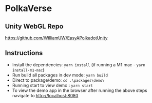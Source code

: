 # PolkaVerse

## Unity WebGL Repo
https://github.com/WilliamUW/EasyAPolkadotUnity

## Instructions
- Install the dependencies: `yarn install` (if running a M1 mac - `yarn install-m1-mac`)
- Run build all packages in dev mode: `yarn build`
- Direct to package\demo: `cd .\packages\demo\`
- Running start to view demo : `yarn start`
- To view the demo app in the browser after running the above steps navigate to [http://localhost:8080](http://localhost:8080)
